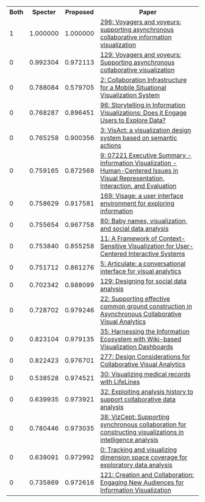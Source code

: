 <html><table><tr>
<th>Both</th>
<th>Specter</th>
<th>Proposed</th>
<th>Paper</th>
</tr>
<tr>
<td>1</td>
<td>1.000000</td>
<td>1.000000</td>
<td><a href="https://www.semanticscholar.org/paper/4630fd699591c03e31ece839aef2d496b7ea301d">296: Voyagers and voyeurs: supporting asynchronous collaborative information visualization</a></td>
</tr>
<tr>
<td>0</td>
<td>0.992304</td>
<td>0.972113</td>
<td><a href="https://www.semanticscholar.org/paper/22705b1555e1dfbb2e821f97e075c5aab36edfb4">129: Voyagers and voyeurs: Supporting asynchronous collaborative visualization</a></td>
</tr>
<tr>
<td>0</td>
<td>0.788084</td>
<td>0.579705</td>
<td><a href="https://www.semanticscholar.org/paper/a1e1c03b374968b3f911c095cf690ca11561ecdd">2: Collaboration Infrastructure for a Mobile Situational Visualization System</a></td>
</tr>
<tr>
<td>0</td>
<td>0.768287</td>
<td>0.896451</td>
<td><a href="https://www.semanticscholar.org/paper/73a9e37e6fe9586982d041f2d5999d41affe9398">96: Storytelling in Information Visualizations: Does it Engage Users to Explore Data?</a></td>
</tr>
<tr>
<td>0</td>
<td>0.765258</td>
<td>0.900356</td>
<td><a href="https://www.semanticscholar.org/paper/efbe91577f73b5ef1d34a904ba1edcc0a792e31d">3: VisAct: a visualization design system based on semantic actions</a></td>
</tr>
<tr>
<td>0</td>
<td>0.759165</td>
<td>0.872568</td>
<td><a href="https://www.semanticscholar.org/paper/6e2314fb824a8135f4d836bedd4226ad11282439">9: 07221 Executive Summary - Information Visualization - Human-Centered Issues in Visual Representation, Interaction, and Evaluation</a></td>
</tr>
<tr>
<td>0</td>
<td>0.758629</td>
<td>0.917581</td>
<td><a href="https://www.semanticscholar.org/paper/50d445c97164e9ed1c62ebc39a199365dbf5d772">169: Visage: a user interface environment for exploring information</a></td>
</tr>
<tr>
<td>0</td>
<td>0.755654</td>
<td>0.967758</td>
<td><a href="https://www.semanticscholar.org/paper/c63f9ca8622f8ec80cae162351f04e17541694d1">80: Baby names, visualization, and social data analysis</a></td>
</tr>
<tr>
<td>0</td>
<td>0.753840</td>
<td>0.855258</td>
<td><a href="https://www.semanticscholar.org/paper/122df802f5b35e39b3d55579e0f75920bdffcd9d">11: A Framework of Context-Sensitive Visualization for User-Centered Interactive Systems</a></td>
</tr>
<tr>
<td>0</td>
<td>0.751712</td>
<td>0.861276</td>
<td><a href="https://www.semanticscholar.org/paper/3a6f0c7acd67a87342240428d7348dba16853028">5: Articulate: a conversational interface for visual analytics</a></td>
</tr>
<tr>
<td>0</td>
<td>0.702342</td>
<td>0.988099</td>
<td><a href="https://www.semanticscholar.org/paper/30a609aa212644846e34f07603c4e2a516d83ec9">129: Designing for social data analysis</a></td>
</tr>
<tr>
<td>0</td>
<td>0.728702</td>
<td>0.979246</td>
<td><a href="https://www.semanticscholar.org/paper/32bd6d2064bf0426ed6bc2e1aaeeee133edc0308">22: Supporting effective common ground construction in Asynchronous Collaborative Visual Analytics</a></td>
</tr>
<tr>
<td>0</td>
<td>0.823104</td>
<td>0.979135</td>
<td><a href="https://www.semanticscholar.org/paper/658b9cbdf589bee4ed3fa0edda796ff96b3101d2">35: Harnessing the Information Ecosystem with Wiki-based Visualization Dashboards</a></td>
</tr>
<tr>
<td>0</td>
<td>0.822423</td>
<td>0.976701</td>
<td><a href="https://www.semanticscholar.org/paper/6611b6788417f1df6d48b15d2ae8442477e1b8c0">277: Design Considerations for Collaborative Visual Analytics</a></td>
</tr>
<tr>
<td>0</td>
<td>0.538528</td>
<td>0.974521</td>
<td><a href="https://www.semanticscholar.org/paper/829814e18283d9c1790c5bd95d908e0f720d1c4c">30: Visualizing medical records with LifeLines</a></td>
</tr>
<tr>
<td>0</td>
<td>0.639935</td>
<td>0.973921</td>
<td><a href="https://www.semanticscholar.org/paper/8ba37203593f8f8d4816020f16fe06449c6de61a">32: Exploiting analysis history to support collaborative data analysis</a></td>
</tr>
<tr>
<td>0</td>
<td>0.780446</td>
<td>0.973035</td>
<td><a href="https://www.semanticscholar.org/paper/8d38732c4bec239bd5f5db4fa8a1d102bc0e03f8">38: VizCept: Supporting synchronous collaboration for constructing visualizations in intelligence analysis</a></td>
</tr>
<tr>
<td>0</td>
<td>0.639091</td>
<td>0.972992</td>
<td><a href="https://www.semanticscholar.org/paper/440a07195629f6d95896f12aab21eed2af052418">0: Tracking and visualizing dimension space coverage for exploratory data analysis</a></td>
</tr>
<tr>
<td>0</td>
<td>0.735869</td>
<td>0.972616</td>
<td><a href="https://www.semanticscholar.org/paper/016905102e613b00bca326b678b36c1c1c7d859a">121: Creation and Collaboration: Engaging New Audiences for Information Visualization</a></td>
</tr>
</table></html>
